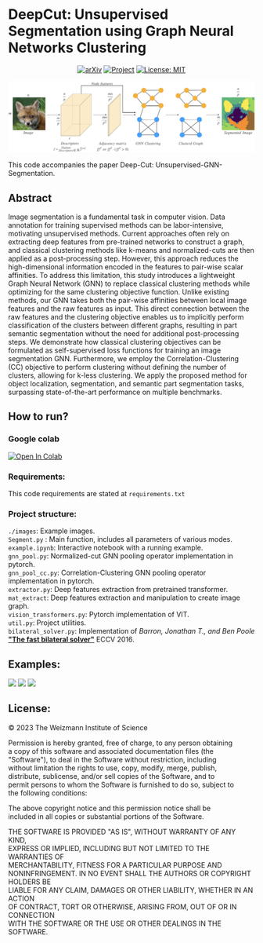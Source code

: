 
# DeepCut: Unsupervised Segmentation using Graph Neural Networks Clustering

<div align="center">

[<img alt="arXiv" height="40" src="https://img.shields.io/badge/arXiv-2212.05853-b31b1b.svg?style=flat" width="200"/>](https://arxiv.org/abs/2212.05853)
[<img alt="Project" height="40" src="https://img.shields.io/badge/-PROJECT%20PAGE-0088CC" width="200"/>](https://sampl-weizmann.github.io/DeepCut/)
[<img alt="License: MIT" height="40" src="https://img.shields.io/badge/License-MIT-yellow.svg" width="200"/>](https://opensource.org/licenses/MIT)
</div>

![](images/figs/arch.jpeg)

This code accompanies the paper Deep-Cut: Unsupervised-GNN-Segmentation.

## Abstract
Image segmentation is a fundamental task in computer vision.
Data annotation for training supervised methods can be labor-intensive, motivating unsupervised methods.
Current approaches often rely on extracting deep features from pre-trained networks to construct a graph, and classical clustering methods like k-means and normalized-cuts are then applied as a post-processing step. However, this approach reduces the high-dimensional information encoded in the features to pair-wise scalar affinities.
To address this limitation, this study introduces a lightweight Graph Neural Network (GNN) to replace classical clustering methods while optimizing for the same clustering objective function. Unlike existing methods, our GNN takes both the pair-wise affinities between local image features and the raw features as input. This direct connection between the raw features and the clustering objective enables us to implicitly perform classification of the clusters between different graphs, resulting in part semantic segmentation without the need for additional post-processing steps.
We demonstrate how classical clustering objectives can be formulated as self-supervised loss functions for training an image segmentation GNN. Furthermore, we employ the Correlation-Clustering (CC) objective to perform clustering without defining the number of clusters, allowing for k-less clustering.
We apply the proposed method for object localization, segmentation, and semantic part segmentation tasks, surpassing state-of-the-art performance on multiple benchmarks.
## How to run?
### Google colab
[<img alt="Open In Colab" height="50" src="https://colab.research.google.com/assets/colab-badge.svg" width="300"/>](https://colab.research.google.com/drive/1LTz2TuQChWCGC_q5wiTUPFPmG1Fl30SS?usp=sharing)

### Requirements:
This code requirements are stated at ```requirements.txt```

### Project structure:
```./images```: Example images.  
```Segment.py``` : Main function, includes all parameters of various modes.  
```example.ipynb```: Interactive notebook with a running example.  
```gnn_pool.py```: Normalized-cut GNN pooling operator implementation in pytorch.   
```gnn_pool_cc.py```: Correlation-Clustering GNN pooling operator implementation in pytorch.  
```extractor.py```: Deep features extraction from pretrained transformer.  
```mat_extract```: Deep features extraction and manipulation to create image graph.  
```vision_transformers.py```: Pytorch implementation of VIT.  
```util.py```: Project utilities.  
```bilateral_solver.py```: Implementation of *Barron, Jonathan T., and Ben Poole* [**"The fast bilateral solver"**](https://arxiv.org/abs/1511.03296) ECCV 2016.  





## Examples:
![](images/figs/sem.jpeg)
![](images/figs/dog.gif)
![](images/figs/dog_mask.gif)

## License:
© 2023 The Weizmann Institute of Science

Permission is hereby granted, free of charge, to any person obtaining  
a copy of this software and associated documentation files (the  
"Software"), to deal in the Software without restriction, including  
without limitation the rights to use, copy, modify, merge, publish,  
distribute, sublicense, and/or sell copies of the Software, and to  
permit persons to whom the Software is furnished to do so, subject to  
the following conditions:  

The above copyright notice and this permission notice shall be  
included in all copies or substantial portions of the Software.  

THE SOFTWARE IS PROVIDED "AS IS", WITHOUT WARRANTY OF ANY KIND,  
EXPRESS OR IMPLIED, INCLUDING BUT NOT LIMITED TO THE WARRANTIES OF  
MERCHANTABILITY, FITNESS FOR A PARTICULAR PURPOSE AND  
NONINFRINGEMENT. IN NO EVENT SHALL THE AUTHORS OR COPYRIGHT HOLDERS BE  
LIABLE FOR ANY CLAIM, DAMAGES OR OTHER LIABILITY, WHETHER IN AN ACTION  
OF CONTRACT, TORT OR OTHERWISE, ARISING FROM, OUT OF OR IN CONNECTION  
WITH THE SOFTWARE OR THE USE OR OTHER DEALINGS IN THE SOFTWARE.